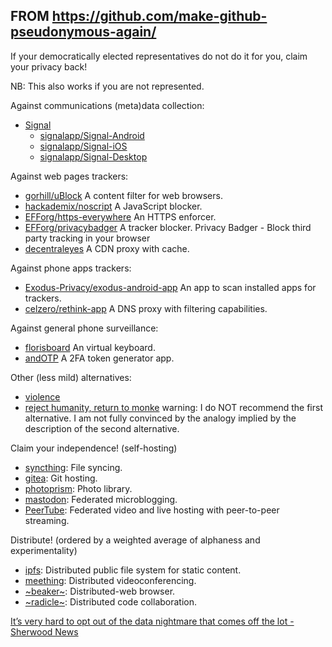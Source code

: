 
## FROM https://github.com/make-github-pseudonymous-again/

If your democratically elected representatives do not do it for you, claim your privacy back!

NB: This also works if you are not represented.

Against communications (meta)data collection:
- [Signal](https://signal.org)
  - [signalapp/Signal-Android](https://github.com/signalapp/Signal-Android)
  - [signalapp/Signal-iOS](https://github.com/signalapp/Signal-iOS)
  - [signalapp/Signal-Desktop](https://github.com/signalapp/Signal-Desktop)

Against web pages trackers:
- [gorhill/uBlock](https://github.com/gorhill/uBlock)
  A content filter for web browsers.
- [hackademix/noscript](https://github.com/hackademix/noscript)
  A JavaScript blocker.
- [EFForg/https-everywhere](https://github.com/EFForg/https-everywhere)
  An HTTPS enforcer.
- [EFForg/privacybadger](https://github.com/EFForg/privacybadger)
  A tracker blocker.
  Privacy Badger - Block third party tracking in your browser
- [decentraleyes](https://git.synz.io/Synzvato/decentraleyes)
  A CDN proxy with cache.

Against phone apps trackers:
- [Exodus-Privacy/exodus-android-app](https://github.com/Exodus-Privacy/exodus-android-app)
  An app to scan installed apps for trackers.
- [celzero/rethink-app](https://github.com/celzero/rethink-app)
  A DNS proxy with filtering capabilities.

Against general phone surveillance:
- [florisboard](https://github.com/florisboard/florisboard)
  An virtual keyboard.
- [andOTP](https://github.com/andOTP/andOTP)
  A 2FA token generator app.

Other (less mild) alternatives:
- [violence](https://en.wikipedia.org/wiki/Ted_Kaczynski)
- [reject humanity, return to monke](https://en.wikipedia.org/wiki/Alexander_Grothendieck)
warning: I do NOT recommend the first alternative. I am not fully convinced by the
analogy implied by the description of the second alternative.

Claim your independence! (self-hosting)
- [syncthing](https://github.com/syncthing/syncthing): File syncing.
- [gitea](https://github.com/go-gitea/gitea): Git hosting.
- [photoprism](https://github.com/photoprism/photoprism): Photo library.
- [mastodon](https://github.com/mastodon/mastodon): Federated microblogging.
- [PeerTube](https://github.com/ChocoBozzz/PeerTube): Federated video and live hosting with peer-to-peer streaming.

Distribute! (ordered by a weighted average of alphaness and experimentality)
- [ipfs](https://github.com/ipfs/go-ipfs): Distributed public file system for static content.
- [meething](https://github.com/meething/meething): Distributed videoconferencing.
- [~beaker~](https://github.com/beakerbrowser/beaker): Distributed-web browser.
- [~radicle~](https://github.com/radicle-dev/radicle-upstream): Distributed code collaboration.

[It’s very hard to opt out of the data nightmare that comes off the lot - Sherwood News](https://sherwood.news/tech/how-to-opt-out-of-the-privacy-nightmare-that-comes-factory-installed-in-new/)
